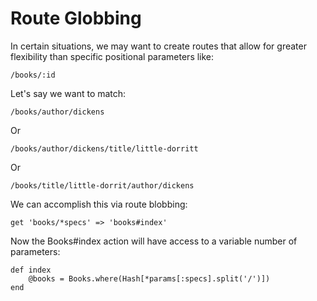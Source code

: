 # Route Globbing

In certain situations, we may want to create routes that allow for greater flexibility than specific positional parameters like:

	/books/:id
	
Let's say we want to match:

	/books/author/dickens
	
Or

	/books/author/dickens/title/little-dorritt
	
Or

	/books/title/little-dorrit/author/dickens
	
We can accomplish this via route blobbing:

	get 'books/*specs' => 'books#index'
	
Now the Books#index action will have access to a variable number of parameters:

	def index
		@books = Books.where(Hash[*params[:specs].split('/')])
	end